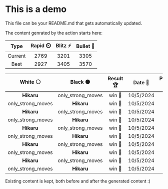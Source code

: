 # This is a demo

This file can be your README.md that gets automatically updated.

The content genrated by the action starts here:

<!--START_SECTION:chessStats-->
<!-- Automatically generated with https://github.com/Balastrong/chess-stats-action -->

| Type | Rapid ⏲️ | Blitz ⚡ | Bullet 🔫 |
|:---:|:---:|:---:|:---:|
| Current | 2769 | 3201 | 3305 |
| Best | 2927 | 3405 | 3570 |

| White ⚪ | Black ⚫ | Result 🏆 | Date 📅 | Position 🗺️ | Type 🕕 |
|:---:|:---:|:---:|:---:|:---:|:---:|
| **Hikaru** | only_strong_moves | win 🥇 | 10/5/2024 | <a href="http://www.ee.unb.ca/cgi-bin/tervo/fen.pl?select=7k/6pp/2R5/p2p4/8/PP2Q1KP/5RP1/8 b - -">Link</a> | Blitz |
| only_strong_moves | **Hikaru** | win 🥇 | 10/5/2024 | <a href="http://www.ee.unb.ca/cgi-bin/tervo/fen.pl?select=8/p3p1k1/1p1p1pp1/3P4/8/4PQPq/r4KR1/8 w - -">Link</a> | Blitz |
| **Hikaru** | only_strong_moves | win 🥇 | 10/5/2024 | <a href="http://www.ee.unb.ca/cgi-bin/tervo/fen.pl?select=3r2k1/3b2p1/p1B1p2p/1p2p3/8/PP2P3/5PPP/3R2K1 b - -">Link</a> | Blitz |
| only_strong_moves | **Hikaru** | win 🥇 | 10/5/2024 | <a href="http://www.ee.unb.ca/cgi-bin/tervo/fen.pl?select=7k/pp2p3/5nQ1/5P1r/4P3/2r4N/P1pq3P/2R1R1K1 w - -">Link</a> | Blitz |
| **Hikaru** | only_strong_moves | win 🥇 | 10/5/2024 | <a href="http://www.ee.unb.ca/cgi-bin/tervo/fen.pl?select=3r4/5p2/5pkR/3b1N2/p5P1/3rP2P/5P2/2R3K1 b - -">Link</a> | Blitz |
| only_strong_moves | **Hikaru** | win 🥇 | 10/5/2024 | <a href="http://www.ee.unb.ca/cgi-bin/tervo/fen.pl?select=3r4/B3n2k/1p4q1/8/6p1/4b3/PP4QP/5R1K w - -">Link</a> | Blitz |
| **Hikaru** | only_strong_moves | win 🥇 | 10/5/2024 | <a href="http://www.ee.unb.ca/cgi-bin/tervo/fen.pl?select=r7/2pk4/5R2/P1Pp4/4p3/2B5/8/5K2 b - -">Link</a> | Blitz |
| only_strong_moves | **Hikaru** | win 🥇 | 10/5/2024 | <a href="http://www.ee.unb.ca/cgi-bin/tervo/fen.pl?select=8/3b1pk1/r7/1Np5/1PP4p/6b1/6Bp/4R2K w - -">Link</a> | Blitz |
| **Hikaru** | only_strong_moves | win 🥇 | 10/5/2024 | <a href="http://www.ee.unb.ca/cgi-bin/tervo/fen.pl?select=8/2r1rpk1/3q2p1/1N1P3p/6bP/3P4/5QP1/4RRK1 b - -">Link</a> | Blitz |
| only_strong_moves | **Hikaru** | win 🥇 | 10/5/2024 | <a href="http://www.ee.unb.ca/cgi-bin/tervo/fen.pl?select=r4qkr/pp1b2b1/3Pp1QB/2p5/2P3nP/8/PP4BP/4R2K w - -">Link</a> | Blitz |

<!--END_SECTION:chessStats-->

Existing content is kept, both before and after the generated content :)
